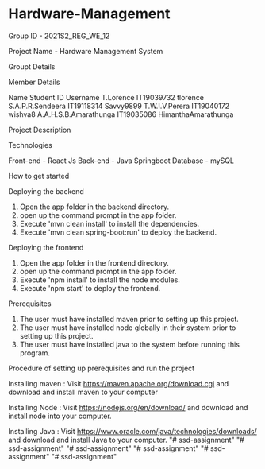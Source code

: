 # Hardware-Management

Group ID - 2021S2_REG_WE_12

Project Name - Hardware Management System

Groupt Details

Member Details

Name                   Student ID    Username
T.Lorence              IT19039732    tlorence
S.A.P.R.Sendeera       IT19118314    Savvy9899
T.W.I.V.Perera         IT19040172    wishva8
A.A.H.S.B.Amarathunga  IT19035086    HimanthaAmarathunga

Project Description

Technologies

Front-end - React Js
Back-end - Java Springboot
Database - mySQL

How to get started

Deploying the backend
1) Open the app folder in the backend directory.
2) open up the command prompt in the app folder.
3) Execute 'mvn clean install' to install the dependencies.
4) Execute 'mvn clean spring-boot:run' to deploy the backend.

Deploying the frontend
1) Open the app folder in the frontend directory.
2) open up the command prompt in the app folder.
3) Execute 'npm install' to install the node modules.
4) Execute 'npm start' to deploy the frontend.

Prerequisites

1) The user must have installed maven prior to setting up this project.
2) The user must have installed node globally in their system prior to setting up this project.
3) The user must have installed java to the system before running this program.

Procedure of setting up prerequisites and run the project

Installing maven :
Visit https://maven.apache.org/download.cgi and download and install maven to your computer

Installing Node :
Visit https://nodejs.org/en/download/ and download and install node into your computer.

Installing Java :
Visit https://www.oracle.com/java/technologies/downloads/ and download and install Java to your computer.
"# ssd-assignment" 
"# ssd-assignment" 
"# ssd-assignment" 
"# ssd-assignment" 
"# ssd-assignment" 
"# ssd-assignment" 
